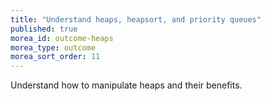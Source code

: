 ```yaml
---
title: "Understand heaps, heapsort, and priority queues"
published: true
morea_id: outcome-heaps
morea_type: outcome
morea_sort_order: 11
---
```


Understand how to manipulate heaps and their benefits. 
